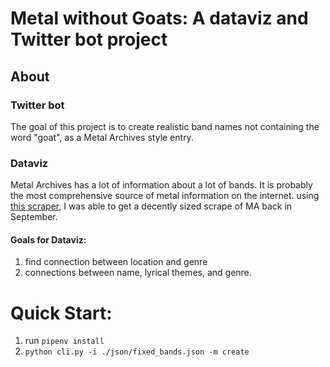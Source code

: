 # Metal without Goats: A dataviz and Twitter bot project
## About
### Twitter bot
The goal of this project is to create realistic band names not containing the word "goat", as a Metal Archives style entry.

### Dataviz
Metal Archives has a lot of information about a lot of bands. It is probably the most comprehensive source
of metal information on the internet. using [this scraper](https://github.com/alikoneko/metal-scraper), I was able to get
a decently sized scrape of MA back in September. 

#### Goals for Dataviz:
1. find connection between location and genre
2. connections between name, lyrical themes, and genre.


# Quick Start:

1. run `pipenv install`
2. `python cli.py -i ./json/fixed_bands.json -m create`


